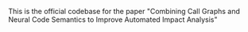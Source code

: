 This is the official codebase for the paper "Combining Call Graphs and Neural Code Semantics to Improve Automated Impact Analysis"
